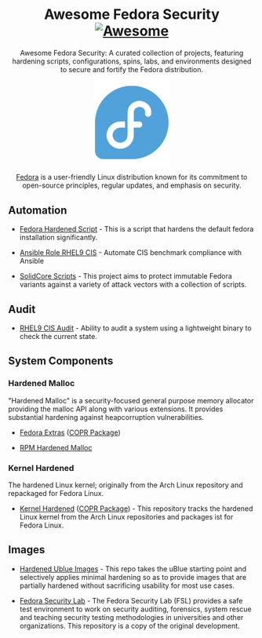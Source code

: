 <div align="center">

<!-- title -->

<!--lint ignore no-dead-urls-->

# Awesome Fedora Security [![Awesome](https://awesome.re/badge.svg)](https://awesome.re) 

<!--[![lint](https://github.com/34N0/awesome-fedora-security/actions/workflows/lint.yaml/badge.svg)](https://github.com/34N0/awesome-fedora-security/actions/workflows/lint.yaml)-->

<!-- subtitle -->

Awesome Fedora Security: A curated collection of projects, featuring hardening scripts, configurations, spins, labs, and environments designed to secure and fortify the Fedora distribution.

<!-- image -->

<a href="https://fedoraproject.org/" target="_blank" rel="noopener noreferrer">
  <img width="150" src="fedora.png" />
</a>

<!-- description -->

[Fedora](https://fedoraproject.org/) is a user-friendly Linux distribution known for its commitment to open-source principles, regular updates, and emphasis on security.

</div>

<!-- TOC -->

<!--## Contents-->

<!--- [Follow](#follow)-->

<!-- CONTENT -->

## Automation

- [Fedora Hardened Script](https://github.com/qoijjj/fedora-hardened) - This is a script that hardens the default fedora installation significantly.

- [Ansible Role RHEL9 CIS](https://github.com/ansible-lockdown/RHEL9-CIS) - Automate CIS benchmark compliance with Ansible

- [SolidCore Scripts](https://github.com/solidc0re/solidcore-scripts) - This project aims to protect immutable Fedora variants against a variety of attack vectors with a collection of scripts.

## Audit

- [RHEL9 CIS Audit](https://github.com/ansible-lockdown/RHEL9-CIS-Audit) - Ability to audit a system using a lightweight binary to check the current state.

## System Components

### Hardened Malloc

"Hardened Malloc" is a security-focused general purpose memory allocator providing the malloc API along with various extensions. It provides substantial hardening against heapcorruption vulnerabilities.

- [Fedora Extras](https://github.com/qoijjj/fedora-extras) ([COPR Package](https://copr.fedorainfracloud.org/coprs/qoijjj/hardened_malloc/))

- [RPM Hardened Malloc](https://github.com/solidc0re/rpm-hardened-malloc)

### Kernel Hardened

The hardened Linux kernel; originally from the Arch Linux repository and repackaged for Fedora Linux.

- [Kernel Hardened](https://github.com/d4rklynk/kernel-hardened) ([COPR Package](https://copr.fedorainfracloud.org/coprs/samsepi0l/HardHatOS/)) - This repository tracks the hardened Linux kernel from the Arch Linux repositories and packages ist for Fedora Linux.

## Images

- [Hardened Ublue Images](https://github.com/qoijjj/hardened-images) - This repo takes the uBlue starting point and selectively applies minimal hardening so as to provide images that are partially hardened without sacrificing usability for most use cases.

- [Fedora Security Lab](https://github.com/fabaff/security-lab) - The Fedora Security Lab (FSL) provides a safe test environment to work on security auditing, forensics, system rescue and teaching security testing methodologies in universities and other organizations. This repository is a copy of the original development. 

<!-- END CONTENT -->

<!--## Follow-->

<!-- list people worth following on social sites (Twitter, LinkedIn, GitHub, YouTube etc.) -->

<!--Who else should we be following!?-->

<!--## Contributing-->

<!--[Contributions of any kind welcome, just follow the guidelines](contributing.md)!--<>


